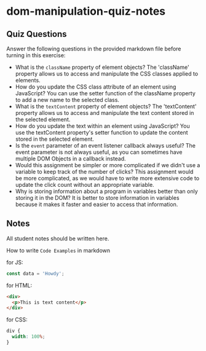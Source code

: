 # dom-manipulation-quiz-notes

## Quiz Questions

Answer the following questions in the provided markdown file before turning in this exercise:

- What is the `className` property of element objects?
  The 'className' property allows us to access and manipulate the CSS classes applied to elements.
- How do you update the CSS class attribute of an element using JavaScript?
  You can use the setter function of the className property to add a new name to the selected class.
- What is the `textContent` property of element objects?
  The 'textContent' property allows us to access and manipulate the text content stored in the selected element.
- How do you update the text within an element using JavaScript?
  You use the textContent property's setter function to update the content stored in the selected element.
- Is the `event` parameter of an event listener callback always useful?
  The event parameter is not always useful, as you can sometimes have multiple DOM Objects in a callback instead.
- Would this assignment be simpler or more complicated if we didn't use a variable to keep track of the number of clicks?
  This assignment would be more complicated, as we would have to write more extensive code to update the click count without an appropriate variable.
- Why is storing information about a program in variables better than only storing it in the DOM?
  It is better to store information in variables because it makes it faster and easier to access that information.

## Notes

All student notes should be written here.

How to write `Code Examples` in markdown

for JS:

```javascript
const data = 'Howdy';
```

for HTML:

```html
<div>
  <p>This is text content</p>
</div>
```

for CSS:

```css
div {
  width: 100%;
}
```
